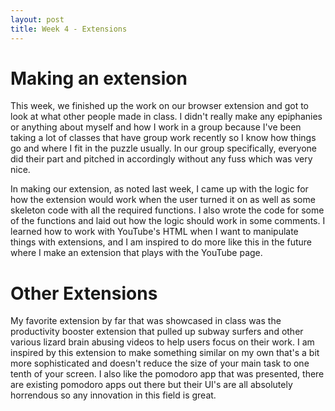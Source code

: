 ```yaml
---
layout: post
title: Week 4 - Extensions
---
```


# Making an extension

This week, we finished up the work on our browser extension and got to look at what other people made in class. I didn't really make any epiphanies or anything about myself and how I work in a group because I've been taking a lot of classes that have group work recently so I know how things go and where I fit in the puzzle usually. In our group specifically, everyone did their part and pitched in accordingly without any fuss which was very nice.

<!--more-->

In making our extension, as noted last week, I came up with the logic for how the extension would work when the user turned it on as well as some skeleton code with all the required functions. I also wrote the code for some of the functions and laid out how the logic should work in some comments. I learned how to work with YouTube's HTML when I want to manipulate things with extensions, and I am inspired to do more like this in the future where I make an extension that plays with the YouTube page.

# Other Extensions

My favorite extension by far that was showcased in class was the productivity booster extension that pulled up subway surfers and other various lizard brain abusing videos to help users focus on their work. I am inspired by this extension to make something similar on my own that's a bit more sophisticated and doesn't reduce the size of your main task to one tenth of your screen. I also like the pomodoro app that was presented, there are existing pomodoro apps out there but their UI's are all absolutely horrendous so any innovation in this field is great. 